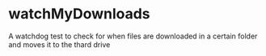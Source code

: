 # watchMyDownloads
A watchdog test to check for when files are downloaded in a certain folder and moves it to the thard drive
